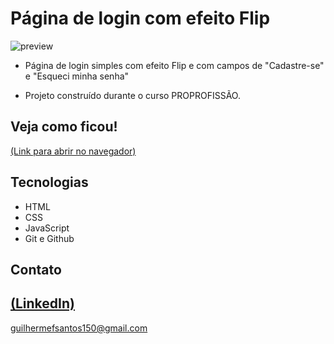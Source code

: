 # Página de login com efeito Flip

![preview](https://github.com/GuilhermeSK2/Gerador-de-frases-aleatorias/assets/139295562/81b566a9-b73d-4b7c-b7bc-6a9da3471c27)
 
 - Página de login simples com efeito Flip e com campos de "Cadastre-se" e "Esqueci minha senha"

 - Projeto construído durante o curso PROPROFISSÃO.

## Veja como ficou!
[(Link para abrir no navegador)](https://pagina-de-login-com-efeito-flip.vercel.app/)

## Tecnologias

- HTML
- CSS
- JavaScript
- Git e Github

## Contato
[(LinkedIn)](https://www.linkedin.com/in/guilherme-freitas-9901a220b/)
-----
guilhermefsantos150@gmail.com

